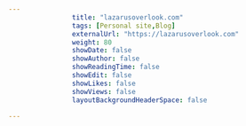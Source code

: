 ---
                title: "lazarusoverlook.com"
                tags: [Personal site,Blog]
                externalUrl: "https://lazarusoverlook.com"
                weight: 80
                showDate: false
                showAuthor: false
                showReadingTime: false
                showEdit: false
                showLikes: false
                showViews: false
                layoutBackgroundHeaderSpace: false
                ---
